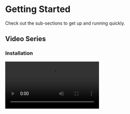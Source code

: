 # Getting Started

Check out the sub-sections to get up and running quickly.

## Video Series

### Installation

<video src="https://youtu.be/CtZgiRq__H4"/>

### Introduction

<video src="https://youtu.be/19IfORfMVYg"/>
